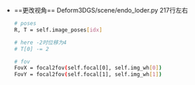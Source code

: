 + ==更改视角== Deform3DGS/scene/endo_loder.py 217行左右

  ```bash
  # poses
  R, T = self.image_poses[idx]
  
  # here -2时位移为4
  # T[0] -= 2
  
  # fov
  FovX = focal2fov(self.focal[0], self.img_wh[0])
  FovY = focal2fov(self.focal[1], self.img_wh[1])
  ```

  